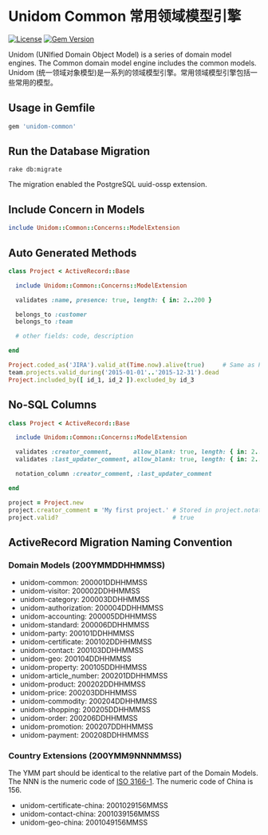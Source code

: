 # Unidom Common 常用领域模型引擎

[![License](https://img.shields.io/badge/license-MIT-green.svg)](http://opensource.org/licenses/MIT)
[![Gem Version](https://badge.fury.io/rb/unidom-common.svg)](https://badge.fury.io/rb/unidom-common)

Unidom (UNIfied Domain Object Model) is a series of domain model engines. The Common domain model engine includes the common models.
Unidom (统一领域对象模型)是一系列的领域模型引擎。常用领域模型引擎包括一些常用的模型。

## Usage in Gemfile
```ruby
gem 'unidom-common'
```

## Run the Database Migration
```shell
rake db:migrate
```
The migration enabled the PostgreSQL uuid-ossp extension.

## Include Concern in Models
```ruby
include Unidom::Common::Concerns::ModelExtension
```

## Auto Generated Methods
```ruby
class Project < ActiveRecord::Base

  include Unidom::Common::Concerns::ModelExtension

  validates :name, presence: true, length: { in: 2..200 }

  belongs_to :customer
  belongs_to :team

  # other fields: code, description

end

Project.coded_as('JIRA').valid_at(Time.now).alive(true)     # Same as Project.coded_as('JIRA').valid_at.alive
team.projects.valid_during('2015-01-01'..'2015-12-31').dead
Project.included_by([ id_1, id_2 ]).excluded_by id_3
```

## No-SQL Columns
```ruby
class Project < ActiveRecord::Base

  include Unidom::Common::Concerns::ModelExtension

  validates :creator_comment,      allow_blank: true, length: { in: 2..200 }
  validates :last_updater_comment, allow_blank: true, length: { in: 2..200 }

  notation_column :creator_comment, :last_updater_comment

end

project = Project.new
project.creator_comment = 'My first project.' # Stored in project.notation['columns']['creator_comment']
project.valid?                                # true
```

## ActiveRecord Migration Naming Convention
### Domain Models (200YMMDDHHMMSS)
* unidom-common:         200001DDHHMMSS
* unidom-visitor:        200002DDHHMMSS
* unidom-category:       200003DDHHMMSS
* unidom-authorization:  200004DDHHMMSS
* unidom-accounting:     200005DDHHMMSS
* unidom-standard:       200006DDHHMMSS
* unidom-party:          200101DDHHMMSS
* unidom-certificate:    200102DDHHMMSS
* unidom-contact:        200103DDHHMMSS
* unidom-geo:            200104DDHHMMSS
* unidom-property:       200105DDHHMMSS
* unidom-article_number: 200201DDHHMMSS
* unidom-product:        200202DDHHMMSS
* unidom-price:          200203DDHHMMSS
* unidom-commodity:      200204DDHHMMSS
* unidom-shopping:       200205DDHHMMSS
* unidom-order:          200206DDHHMMSS
* unidom-promotion:      200207DDHHMMSS
* unidom-payment:        200208DDHHMMSS

### Country Extensions (200YMM9NNNMMSS)
The YMM part should be identical to the relative part of the Domain Models.
The NNN is the numeric code of [ISO 3166-1](https://en.wikipedia.org/wiki/ISO_3166-1 "codes for the names of countries, dependent territories, and special areas of geographical interest").
The numeric code of China is 156.
* unidom-certificate-china: 2001029156MMSS
* unidom-contact-china:     2001039156MMSS
* unidom-geo-china:         2001049156MMSS
